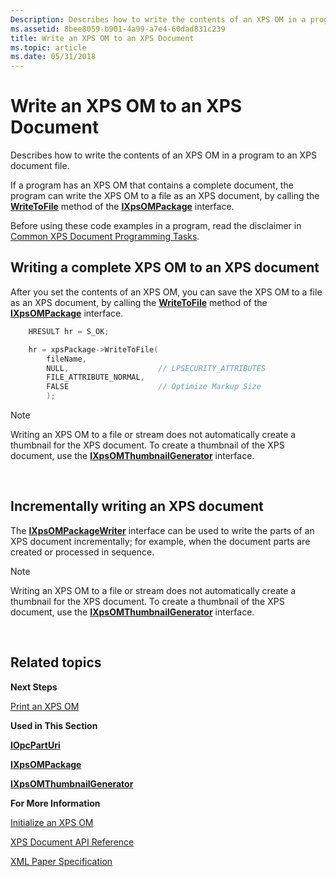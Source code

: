 ```yaml
---
Description: Describes how to write the contents of an XPS OM in a program to an XPS document file.
ms.assetid: 8bee8059-b901-4a99-a7e4-60dad831c239
title: Write an XPS OM to an XPS Document
ms.topic: article
ms.date: 05/31/2018
---
```


# Write an XPS OM to an XPS Document

Describes how to write the contents of an XPS OM in a program to an XPS document file.

If a program has an XPS OM that contains a complete document, the program can write the XPS OM to a file as an XPS document, by calling the [**WriteToFile**](/windows/desktop/api/xpsobjectmodel/nf-xpsobjectmodel-ixpsompackage-writetofile) method of the [**IXpsOMPackage**](/windows/desktop/api/xpsobjectmodel/nn-xpsobjectmodel-ixpsompackage) interface.

Before using these code examples in a program, read the disclaimer in [Common XPS Document Programming Tasks](common-xps-document-tasks.md).

## Writing a complete XPS OM to an XPS document

After you set the contents of an XPS OM, you can save the XPS OM to a file as an XPS document, by calling the [**WriteToFile**](/windows/desktop/api/xpsobjectmodel/nf-xpsobjectmodel-ixpsompackage-writetofile) method of the [**IXpsOMPackage**](/windows/desktop/api/xpsobjectmodel/nn-xpsobjectmodel-ixpsompackage) interface.


```C++
    HRESULT hr = S_OK;

    hr = xpsPackage->WriteToFile(
        fileName,
        NULL,                    // LPSECURITY_ATTRIBUTES
        FILE_ATTRIBUTE_NORMAL,
        FALSE                    // Optimize Markup Size
        );

```



> [!Note]  
> Writing an XPS OM to a file or stream does not automatically create a thumbnail for the XPS document. To create a thumbnail of the XPS document, use the [**IXpsOMThumbnailGenerator**](/windows/desktop/api/xpsobjectmodel/nn-xpsobjectmodel-ixpsomthumbnailgenerator) interface.

 

## Incrementally writing an XPS document

The [**IXpsOMPackageWriter**](/windows/desktop/api/xpsobjectmodel/nn-xpsobjectmodel-ixpsompackagewriter) interface can be used to write the parts of an XPS document incrementally; for example, when the document parts are created or processed in sequence.

> [!Note]  
> Writing an XPS OM to a file or stream does not automatically create a thumbnail for the XPS document. To create a thumbnail of the XPS document, use the [**IXpsOMThumbnailGenerator**](/windows/desktop/api/xpsobjectmodel/nn-xpsobjectmodel-ixpsomthumbnailgenerator) interface.

 

## Related topics

<dl> <dt>

**Next Steps**
</dt> <dt>

[Print an XPS OM](print-an-xps-om.md)
</dt> <dt>

**Used in This Section**
</dt> <dt>

[**IOpcPartUri**](/previous-versions/windows/desktop/api/msopc/nn-msopc-iopcparturi)
</dt> <dt>

[**IXpsOMPackage**](/windows/desktop/api/xpsobjectmodel/nn-xpsobjectmodel-ixpsompackage)
</dt> <dt>

[**IXpsOMThumbnailGenerator**](/windows/desktop/api/xpsobjectmodel/nn-xpsobjectmodel-ixpsomthumbnailgenerator)
</dt> <dt>

**For More Information**
</dt> <dt>

[Initialize an XPS OM](xps-object-model-initialization.md)
</dt> <dt>

[XPS Document API Reference](xps-programming-reference.md)
</dt> <dt>

[XML Paper Specification](https://www.microsoft.com/download/details.aspx?id=11816)
</dt> </dl>

 

 